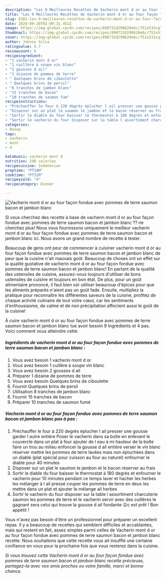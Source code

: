 ```yaml
---
description: "Les 9 Meilleures Recettes de Vacherin mont d or au four façon fondue avec pommes de terre saumon bacon et jambon blanc"
title: "Les 9 Meilleures Recettes de Vacherin mont d or au four façon fondue avec pommes de terre saumon bacon et jambon blanc"
slug: 6381-les-9-meilleures-recettes-de-vacherin-mont-d-or-au-four-facon-fondue-avec-pommes-de-terre-saumon-bacon-et-jambon-blanc
date: 2020-09-28T02:09:31.452Z
image: https://img-global.cpcdn.com/recipes/898732d290620e6c/751x532cq70/vacherin-mont-d-or-au-four-facon-fondue-avec-pommes-de-terre-saumon-bacon-et-jambon-blanc-photo-principale-de-la-recette.jpg
thumbnail: https://img-global.cpcdn.com/recipes/898732d290620e6c/751x532cq70/vacherin-mont-d-or-au-four-facon-fondue-avec-pommes-de-terre-saumon-bacon-et-jambon-blanc-photo-principale-de-la-recette.jpg
cover: https://img-global.cpcdn.com/recipes/898732d290620e6c/751x532cq70/vacherin-mont-d-or-au-four-facon-fondue-avec-pommes-de-terre-saumon-bacon-et-jambon-blanc-photo-principale-de-la-recette.jpg
author: Johnny Silva
ratingvalue: 4.7
reviewcount: 6
recipeingredient:
- "1 vacherin mont d or"
- "1 cuillère à soupe vin blanc"
- "2 gousses d ail"
- "1 dizaine de pommes de terre"
- " Quelques brins de ciboulette"
- " Quelques brins de persil"
- "8 tranches de jambon blanc"
- "15 tranches de bacon"
- "10 tranches de saumon fum"
recipeinstructions:
- "Préchauffer le four à 220 degrés éplucher l ail presser une gousse garder l autre entière Poser le vacherin dans sa boîte en enlevant le couvercle dans un plat à four ajouter de l eau à mi hauteur de la boîte faire un trou au milieu enfoncer la gousse d ail entière verser le vin blanc réserver mettre les pommes de terre lavées mais non épluchées dans un diable (plat spécial pour cuisson au four au naturel) enfourner le diable pour 40 minutes"
- "Disposer sur un plat le saumon le jambon et le bacon réserver au frais"
- "Sortir le diable du four baisser le thermostat à 180 degrés et enfourner le vacherin pour 10 minutes pendant ce temps laver et hacher les herbes les mélanger à l ail pressé couper les pommes de terre en deux les mettre dans un plat et ajouter le mélange ail herbes"
- "Sortir le vacherin du four disposer sur la table l assortiment charcuterie saumon les pommes de terre et le vacherin servir avec des cuillères le gagnant sera celui qui trouve la gousse d ail fondante 😉c est prêt ! Bon appétit !"
categories:
- Resep
tags:
- vacherin
- mont
- d

katakunci: vacherin mont d 
nutrition: 298 calories
recipecuisine: Indonesian
preptime: "PT34M"
cooktime: "PT31M"
recipeyield: "4"
recipecategory: Dinner

---
```



![Vacherin mont d or au four façon fondue avec pommes de terre saumon bacon et jambon blanc](https://img-global.cpcdn.com/recipes/898732d290620e6c/751x532cq70/vacherin-mont-d-or-au-four-facon-fondue-avec-pommes-de-terre-saumon-bacon-et-jambon-blanc-photo-principale-de-la-recette.jpg)

Si vous cherchez des recette à base de vacherin mont d or au four façon fondue avec pommes de terre saumon bacon et jambon blanc ?? ne cherchez plus! Nous vous fournissons uniquement le meilleur vacherin mont d or au four façon fondue avec pommes de terre saumon bacon et jambon blanc ici. Nous avons un grand nombre de recette à tester.

Beaucoup de gens ont peur de commencer à cuisiner vacherin mont d or au four façon fondue avec pommes de terre saumon bacon et jambon blanc de peur que la cuisine n'ait mauvais goût. Beaucoup de choses ont un effet sur la qualité gustative de vacherin mont d or au four façon fondue avec pommes de terre saumon bacon et jambon blanc! En partant de la qualité des ustensiles de cuisine, assurez-vous toujours d'utiliser de bons ustensiles de cuisine et toujours en bon état. De plus, pour un goût alimentaire prononcé, il faut bien sûr utiliser beaucoup d'épices pour que les aliments préparés n'aient pas un goût fade. Ensuite, multipliez la pratique pour reconnaître les différentes saveurs de la cuisine, profitez de chaque activité culinaire de tout votre cœur, car les sentiments d'enthousiasme, de calme et de non précipitation affectent aussi le goût de la cuisine!

<!--inarticleads1-->

À cuire vacherin mont d or au four façon fondue avec pommes de terre saumon bacon et jambon blanc tue avoir besoin 9 Ingrédients et 4 pas. Voici comment vous atteindre cette.

##### Ingrédients de vacherin mont d or au four façon fondue avec pommes de terre saumon bacon et jambon blanc :

1. Vous avez besoin 1 vacherin mont d or
1. Vous avez besoin 1 cuillère à soupe vin blanc
1. Vous avez besoin 2 gousses d ail
1. Préparer 1 dizaine de pommes de terre
1. Vous avez besoin  Quelques brins de ciboulette
1. Fournir  Quelques brins de persil
1. Utilisation 8 tranches de jambon blanc
1. Fournir 15 tranches de bacon
1. Préparer 10 tranches de saumon fumé




<!--inarticleads2-->

##### Vacherin mont d or au four façon fondue avec pommes de terre saumon bacon et jambon blanc pas à pas :

1. Préchauffer le four à 220 degrés éplucher l ail presser une gousse garder l autre entière Poser le vacherin dans sa boîte en enlevant le couvercle dans un plat à four ajouter de l eau à mi hauteur de la boîte faire un trou au milieu enfoncer la gousse d ail entière verser le vin blanc réserver mettre les pommes de terre lavées mais non épluchées dans un diable (plat spécial pour cuisson au four au naturel) enfourner le diable pour 40 minutes
1. Disposer sur un plat le saumon le jambon et le bacon réserver au frais
1. Sortir le diable du four baisser le thermostat à 180 degrés et enfourner le vacherin pour 10 minutes pendant ce temps laver et hacher les herbes les mélanger à l ail pressé couper les pommes de terre en deux les mettre dans un plat et ajouter le mélange ail herbes
1. Sortir le vacherin du four disposer sur la table l assortiment charcuterie saumon les pommes de terre et le vacherin servir avec des cuillères le gagnant sera celui qui trouve la gousse d ail fondante 😉c est prêt ! Bon appétit !




<!--inarticleads1-->

<p>
Vous n'avez pas besoin d'être un professionnel pour préparer un excellent repas. Il y a beaucoup de recettes qui semblent difficiles et accablantes, mais qui restent en fait, assez simples parmi celles de Vacherin mont d or au four façon fondue avec pommes de terre saumon bacon et jambon blanc recette. Nous souhaitons que cette recette vous ait insufflé une certaine confiance en vous pour la prochaine fois que vous resterez dans la cuisine.
</p>

<p>
<i>Si vous trouvez cette Vacherin mont d or au four façon fondue avec pommes de terre saumon bacon et jambon blanc recette précieuse, partagez-la avec vos amis proches ou votre famille, merci et bonne chance.</i>
</p>
